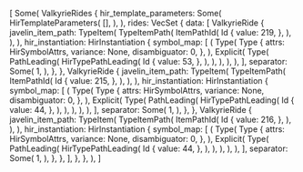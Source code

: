[
    Some(
        ValkyrieRides {
            hir_template_parameters: Some(
                HirTemplateParameters(
                    [],
                ),
            ),
            rides: VecSet {
                data: [
                    ValkyrieRide {
                        javelin_item_path: TypeItem(
                            TypeItemPath(
                                ItemPathId(
                                    Id {
                                        value: 219,
                                    },
                                ),
                            ),
                        ),
                        hir_instantiation: HirInstantiation {
                            symbol_map: [
                                (
                                    Type(
                                        Type {
                                            attrs: HirSymbolAttrs,
                                            variance: None,
                                            disambiguator: 0,
                                        },
                                    ),
                                    Explicit(
                                        Type(
                                            PathLeading(
                                                HirTypePathLeading(
                                                    Id {
                                                        value: 53,
                                                    },
                                                ),
                                            ),
                                        ),
                                    ),
                                ),
                            ],
                            separator: Some(
                                1,
                            ),
                        },
                    },
                    ValkyrieRide {
                        javelin_item_path: TypeItem(
                            TypeItemPath(
                                ItemPathId(
                                    Id {
                                        value: 215,
                                    },
                                ),
                            ),
                        ),
                        hir_instantiation: HirInstantiation {
                            symbol_map: [
                                (
                                    Type(
                                        Type {
                                            attrs: HirSymbolAttrs,
                                            variance: None,
                                            disambiguator: 0,
                                        },
                                    ),
                                    Explicit(
                                        Type(
                                            PathLeading(
                                                HirTypePathLeading(
                                                    Id {
                                                        value: 44,
                                                    },
                                                ),
                                            ),
                                        ),
                                    ),
                                ),
                            ],
                            separator: Some(
                                1,
                            ),
                        },
                    },
                    ValkyrieRide {
                        javelin_item_path: TypeItem(
                            TypeItemPath(
                                ItemPathId(
                                    Id {
                                        value: 216,
                                    },
                                ),
                            ),
                        ),
                        hir_instantiation: HirInstantiation {
                            symbol_map: [
                                (
                                    Type(
                                        Type {
                                            attrs: HirSymbolAttrs,
                                            variance: None,
                                            disambiguator: 0,
                                        },
                                    ),
                                    Explicit(
                                        Type(
                                            PathLeading(
                                                HirTypePathLeading(
                                                    Id {
                                                        value: 44,
                                                    },
                                                ),
                                            ),
                                        ),
                                    ),
                                ),
                            ],
                            separator: Some(
                                1,
                            ),
                        },
                    },
                ],
            },
        },
    ),
]